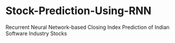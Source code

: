 # Stock-Prediction-Using-RNN
Recurrent Neural Network-based Closing Index  Prediction of Indian Software Industry Stocks
